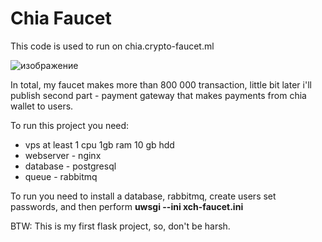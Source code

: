 # Chia Faucet
This code is used to run on chia.crypto-faucet.ml

![изображение](https://user-images.githubusercontent.com/82159969/172866208-6303fa02-aa40-4d61-b19c-9b0e5c56dacb.png)


In total, my faucet makes more than 800 000 transaction, little bit later i'll publish second part - payment gateway that makes payments from chia wallet to users.

To run this project you need:
- vps at least 1 cpu 1gb ram 10 gb hdd
- webserver - nginx
- database - postgresql
- queue - rabbitmq


To run you need to install a database, rabbitmq, create users set passwords, and then perform **uwsgi --ini xch-faucet.ini**


BTW:
This is my first flask project, so, don't be harsh.
